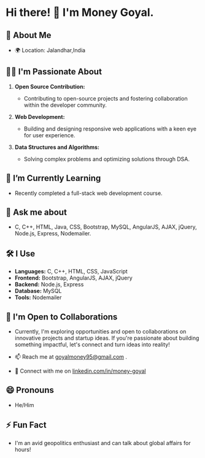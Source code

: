 # Hi there! 👋 I'm Money Goyal.

## 👀 About Me
- 🌍 Location: Jalandhar,India

## 👨‍💻 I'm Passionate About
1. **Open Source Contribution:**
   - Contributing to open-source projects and fostering collaboration within the developer community.

2. **Web Development:**
   - Building and designing responsive web applications with a keen eye for user experience.

3. **Data Structures and Algorithms:**
   - Solving complex problems and optimizing solutions through DSA.

## 🌱 I’m Currently Learning
- Recently completed a full-stack web development course.

## 💬 Ask me about
- C, C++, HTML, Java, CSS, Bootstrap, MySQL, AngularJS, AJAX, jQuery, Node.js, Express, Nodemailer.

## 🛠 I Use
- **Languages:** C, C++, HTML, CSS, JavaScript
- **Frontend:** Bootstrap, AngularJS, AJAX, jQuery
- **Backend:** Node.js, Express
- **Database:** MySQL
- **Tools:** Nodemailer


## 🤝 I'm Open to Collaborations
- Currently, I'm exploring opportunities and open to collaborations on innovative projects and startup ideas. If you're passionate about building something impactful, let's connect and turn ideas into reality!

- 📫 Reach me at goyalmoney95@gmail.com .
- 📱 Connect with me on [linkedin.com/in/money-goyal](https://www.linkedin.com/in/money-goyal/)

## 😄 Pronouns
- He/Him

## ⚡ Fun Fact
- I'm an avid geopolitics enthusiast and can talk about global affairs for hours!


<!---
moneygoyal02/moneygoyal02 is a ✨ special ✨ repository because its `README.md` (this file) appears on your GitHub profile.
You can click the Preview link to take a look at your changes.
--->
